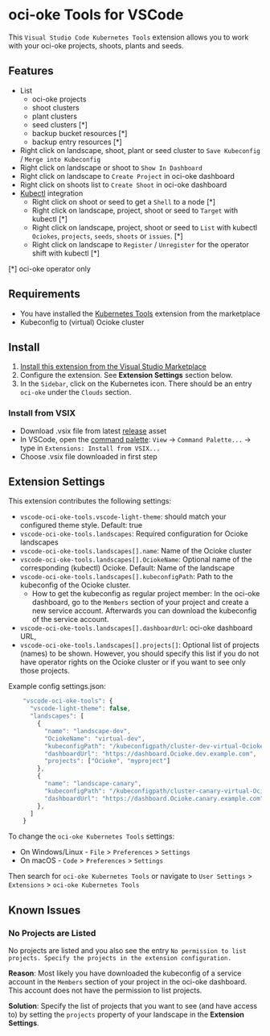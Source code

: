 # oci-oke Tools for VSCode

This `Visual Studio Code Kubernetes Tools` extension allows you to work with your oci-oke projects, shoots, plants and seeds.

## Features

- List
  - oci-oke projects
  - shoot clusters
  - plant clusters
  - seed clusters [*]
  - backup bucket resources [*]
  - backup entry resources [*]
- Right click on landscape, shoot, plant or seed cluster to `Save Kubeconfig` / `Merge into Kubeconfig`
- Right click on landscape or shoot to `Show In Dashboard`
- Right click on landscape to `Create Project` in oci-oke dashboard
- Right click on shoots list to `Create Shoot` in oci-oke dashboard
- [Kubectl](https://github.com/oracle/oci) integration
  - Right click on shoot or seed to get a `Shell` to a node [*]
  - Right click on landscape, project, shoot or seed to `Target` with kubectl [*]
  - Right click on landscape, project, shoot or seed to `List` with kubectl `Ociokes`, `projects`, `seeds`, `shoots` or `issues`. [*]
  - Right click on landscape to `Register` / `Unregister` for the operator shift with kubectl [*]

[*] oci-oke operator only

## Requirements
- You have installed the [Kubernetes Tools](https://marketplace.visualstudio.com/items?itemName=ms-kubernetes-tools.vscode-kubernetes-tools) extension from the marketplace
- Kubeconfig to (virtual) Ocioke cluster

## Install
1. [Install this extension from the Visual Studio Marketplace](https://marketplace.visualstudio.com/items?itemName=oci-oke.vscode-oci-oke-tools)
2. Configure the extension. See **Extension Settings** section below.
3. In the `Sidebar`, click on the Kubernetes icon. There should be an entry `oci-oke` under the `Clouds` section.

### Install from VSIX

* Download .vsix file from latest [release](https://github.com/oci-oke/vscode-oci-oke-tools/releases) asset
* In VSCode, open the [command palette](https://code.visualstudio.com/docs/getstarted/tips-and-tricks#_command-palette): `View` -> `Command Palette...` -> type in `Extensions: Install from VSIX...`
* Choose .vsix file downloaded in first step

## Extension Settings

This extension contributes the following settings:

* `vscode-oci-oke-tools.vscode-light-theme`: should match your configured theme style. Default: true
* `vscode-oci-oke-tools.landscapes`: Required configuration for Ocioke landscapes
* `vscode-oci-oke-tools.landscapes[].name`: Name of the Ocioke cluster
* `vscode-oci-oke-tools.landscapes[].OciokeName`: Optional name of the corresponding (kubectl) Ocioke. Default: Name of the landscape
* `vscode-oci-oke-tools.landscapes[].kubeconfigPath`: Path to the kubeconfig of the Ocioke cluster.
  * How to get the kubeconfig as regular project member: In the oci-oke dashboard, go to the `Members` section of your project and create a new service account. Afterwards you can download the kubeconfig of the service account.
* `vscode-oci-oke-tools.landscapes[].dashboardUrl`: oci-oke dashboard URL,
* `vscode-oci-oke-tools.landscapes[].projects[]`: Optional list of projects (names) to be shown. However, you should specify this list if you do not have operator rights on the Ocioke cluster or if you want to see only those projects.

Example config settings.json:
```js
    "vscode-oci-oke-tools": {
      "vscode-light-theme": false,
      "landscapes": [
        {
          "name": "landscape-dev",
          "OciokeName": "virtual-dev",
          "kubeconfigPath": "/kubeconfigpath/cluster-dev-virtual-Ocioke/kubeconfig.yaml",
          "dashboardUrl": "https://dashboard.Ocioke.dev.example.com",
          "projects": ["Ocioke", "myproject"]
        },
        {
          "name": "landscape-canary",
          "kubeconfigPath": "/kubeconfigpath/cluster-canary-virtual-Ocioke/kubeconfig.yaml",
          "dashboardUrl": "https://dashboard.Ocioke.canary.example.com"
        },
      ]
    }
```

To change the `oci-oke Kubernetes Tools` settings:
* On Windows/Linux - `File` > `Preferences` > `Settings`
* On macOS - `Code` > `Preferences` > `Settings`

Then search for `oci-oke Kubernetes Tools` or navigate to `User Settings` > `Extensions` > `oci-oke Kubernetes Tools`

## Known Issues
### No Projects are Listed
No projects are listed and you also see the entry `No permission to list projects. Specify the projects in the extension configuration.`

**Reason**: Most likely you have downloaded the kubeconfig of a service account in the `Members` section of your project in the oci-oke dashboard. This account does not have the permission to list projects.

**Solution**: Specify the list of projects that you want to see (and have access to) by setting the `projects` property of your landscape in the **Extension Settings**.

